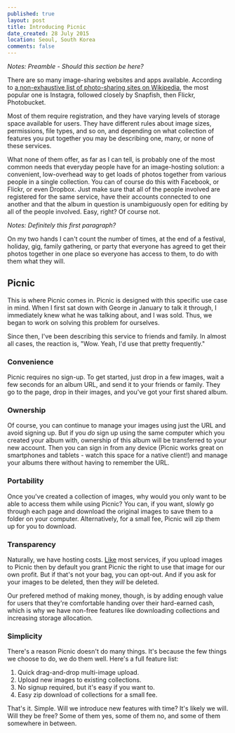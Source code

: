 ```yaml
---
published: true
layout: post
title: Introducing Picnic
date_created: 28 July 2015
location: Seoul, South Korea
comments: false
---
```


_Notes: Preamble - Should this section be here?_

There are so many image-sharing websites and apps available. According to [a non-exhaustive list of photo-sharing sites on Wikipedia](https://en.wikipedia.org/wiki/List_of_photo-sharing_websites), the most popular one is Instagra, followed closely by Snapfish, then Flickr, Photobucket.

Most of them require registration, and they have varying levels of storage space available for users. They have different rules about image sizes, permissions, file types, and so on, and depending on what collection of features you put together you may be describing one, many, or none of these services.

What none of them offer, as far as I can tell, is probably one of the most common needs that everyday people have for an image-hosting solution: a convenient, low-overhead way to get loads of photos together from various people in a single collection. You can of course do this with Facebook, or Flickr, or even Dropbox. Just make sure that all of the people involved are registered for the same service, have their accounts connected to one another and that the album in question is unambiguously open for editing by all of the people involved. Easy, right? Of course not.

_Notes: Definitely this first paragraph?_

On my two hands I can't count the number of times, at the end of a festival, holiday, gig, family gathering, or party that everyone has agreed to get their photos together in one place so everyone has access to them, to do with them what they will.

## Picnic

This is where Picnic comes in. Picnic is designed with this specific use case in mind. When I first sat down with George in January to talk it through, I immediately knew what he was talking about, and I was sold. Thus, we began to work on solving this problem for ourselves.

Since then, I've been describing this service to friends and family. In almost all cases, the reaction is, "Wow. Yeah, I'd use that pretty frequently."

### Convenience

Picnic requires no sign-up. To get started, just drop in a few images, wait a few seconds for an album URL, and send it to your friends or family. They go to the page, drop in their images, and you've got your first shared album.

### Ownership

Of course, you can continue to manage your images using just the URL and avoid signing up. But if you *do* sign up using the same computer which you created your album with, ownership of this album will be transferred to your new account. Then you can sign in from any device (Picnic works great on smartphones and tablets - watch this space for a native client!) and manage your albums there without having to remember the URL.

### Portability

Once you've created a collection of images, why would you only want to be able to access them while using Picnic? You can, if you want, slowly go through each page and download the original images to save them to a folder on your computer. Alternatively, for a small fee, Picnic will zip them up for you to download.

### Transparency

Naturally, we have hosting costs. [Like](http://imgur.com/tos#dmca) most services, if you upload images to Picnic then by default you grant Picnic the right to use that image for our own profit. But if that's not your bag, you can opt-out. And if you ask for your images to be deleted, then they _will_ be deleted.

Our prefered method of making money, though, is by adding enough value for users that they're comfortable handing over their hard-earned cash, which is why we have non-free features like downloading collections and increasing storage allocation.

### Simplicity

There's a reason Picnic doesn't do many things. It's because the few things we choose to do, we do them well. Here's a full feature list:

1. Quick drag-and-drop multi-image upload.
2. Upload new images to existing collections.
3. No signup required, but it's easy if you want to.
4. Easy zip download of collections for a small fee.

That's it. Simple. Will we introduce new features with time? It's likely we will. Will they be free? Some of them yes, some of them no, and some of them somewhere in between.